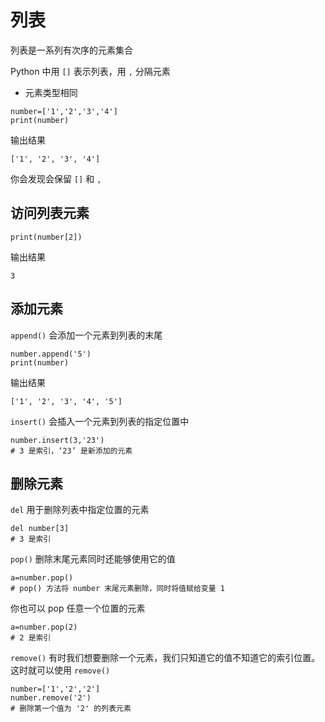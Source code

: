 # 列表

列表是一系列有次序的元素集合

Python 中用 `[]` 表示列表，用 `,` 分隔元素

- 元素类型相同

```
number=['1','2','3','4']
print(number)
```

输出结果

```
['1', '2', '3', '4']
```

你会发现会保留 `[]` 和 `,`

## 访问列表元素

```
print(number[2])
```

输出结果

```
3
```

## 添加元素

`append()` 会添加一个元素到列表的末尾

```
number.append('5')
print(number)
```

输出结果

```
['1', '2', '3', '4', '5']
```

`insert()` 会插入一个元素到列表的指定位置中

```
number.insert(3,'23')
# 3 是索引，‘23’ 是新添加的元素
```

## 删除元素

`del` 用于删除列表中指定位置的元素

```
del number[3]
# 3 是索引
```

`pop()` 删除末尾元素同时还能够使用它的值

```
a=number.pop()
# pop() 方法将 number 末尾元素删除，同时将值赋给变量 1
```

你也可以 pop 任意一个位置的元素
```
a=number.pop(2)
# 2 是索引
```

`remove()` 有时我们想要删除一个元素，我们只知道它的值不知道它的索引位置。这时就可以使用 `remove()`

```
number=['1','2','2']
number.remove('2')
# 删除第一个值为 '2' 的列表元素
```

